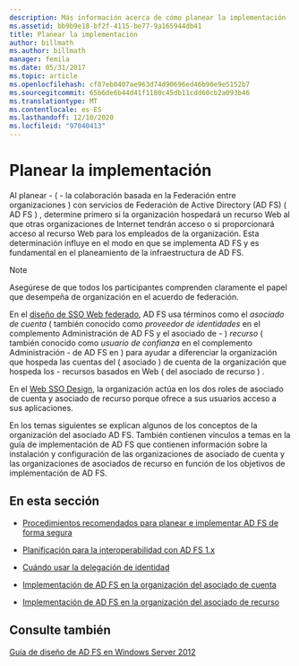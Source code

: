 ```yaml
---
description: Más información acerca de cómo planear la implementación
ms.assetid: bb9b9e18-bf2f-4115-be77-9a165944db41
title: Planear la implementación
author: billmath
ms.author: billmath
manager: femila
ms.date: 05/31/2017
ms.topic: article
ms.openlocfilehash: cf87eb0407ae963d74d90696ed46b90e9e5152b7
ms.sourcegitcommit: 65b6de6b44d41f1180c45db11cdd60cb2a093b46
ms.translationtype: MT
ms.contentlocale: es-ES
ms.lasthandoff: 12/10/2020
ms.locfileid: "97040413"
---
```

# <a name="planning-your-deployment"></a>Planear la implementación

Al planear \- \( \- la colaboración basada en la Federación entre organizaciones \) con servicios de Federación de Active Directory (AD FS) \( AD FS \) , determine primero si la organización hospedará un recurso Web al que otras organizaciones de Internet tendrán acceso o si proporcionará acceso al recurso Web para los empleados de la organización. Esta determinación influye en el modo en que se implementa AD FS y es fundamental en el planeamiento de la infraestructura de AD FS.

> [!NOTE]
> Asegúrese de que todos los participantes comprenden claramente el papel que desempeña de organización en el acuerdo de federación.

En el [diseño de SSO Web federado](Federated-Web-SSO-Design.md), AD FS usa términos como el *asociado de cuenta* \( también conocido como *proveedor de identidades* en el complemento Administración de AD FS y el asociado de \- \) *recurso* \( también conocido como *usuario de confianza* en el complemento Administración \- de AD FS en \) para ayudar a diferenciar la organización que hospeda las cuentas del \( asociado \) de cuenta de la organización que hospeda los \- recursos basados en Web \( del asociado de recurso \) .

En el [Web SSO Design](Web-SSO-Design.md), la organización actúa en los dos roles de asociado de cuenta y asociado de recurso porque ofrece a sus usuarios acceso a sus aplicaciones.

En los temas siguientes se explican algunos de los conceptos de la organización del asociado AD FS. También contienen vínculos a temas en la guía de implementación de AD FS que contienen información sobre la instalación y configuración de las organizaciones de asociado de cuenta y las organizaciones de asociados de recurso en función de los objetivos de implementación de AD FS.

## <a name="in-this-section"></a>En esta sección

-   [Procedimientos recomendados para planear e implementar AD FS de forma segura](Best-Practices-for-Secure-Planning-and-Deployment-of-AD-FS.md)

-   [Planificación para la interoperabilidad con AD FS 1.x](Planning-for-Interoperability-with-AD-FS-1.x.md)

-   [Cuándo usar la delegación de identidad](When-to-Use-Identity-Delegation.md)

-   [Implementación de AD FS en la organización del asociado de cuenta](Deploying-AD-FS-in-the-Account-Partner-Organization-2012.md)

-   [Implementación de AD FS en la organización del asociado de recurso](Deploying-AD-FS-in-the-Resource-Partner-Organization-2012.md)

## <a name="see-also"></a>Consulte también
[Guía de diseño de AD FS en Windows Server 2012](AD-FS-Design-Guide-in-Windows-Server-2012.md)


